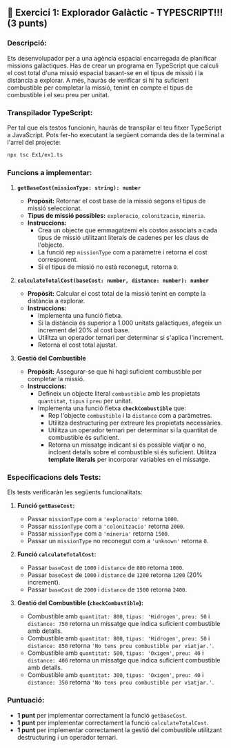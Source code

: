 ## 💫 Exercici 1: Explorador Galàctic - TYPESCRIPT!!! (3 punts)

### Descripció:
Ets desenvolupador per a una agència espacial encarregada de planificar missions galàctiques. Has de crear un programa en TypeScript que calculi el cost total d'una missió espacial basant-se en el tipus de missió i la distància a explorar. A més, hauràs de verificar si hi ha suficient combustible per completar la missió, tenint en compte el tipus de combustible i el seu preu per unitat.

### Transpilador TypeScript:

Per tal que els testos funcionin, hauràs de transpilar el teu fitxer TypeScript a JavaScript. Pots fer-ho executant la següent comanda des de la terminal a l'arrel del projecte:


```bash
npx tsc Ex1/ex1.ts
```

### Funcions a implementar:

1. **`getBaseCost(missionType: string): number`**
   - **Propòsit:** Retornar el cost base de la missió segons el tipus de missió seleccionat.
   - **Tipus de missió possibles:** `exploracio`, `colonitzacio`, `mineria`.
   - **Instruccions:**
     - Crea un objecte que emmagatzemi els costos associats a cada tipus de missió utilitzant literals de cadenes per les claus de l'objecte.
     - La funció rep `missionType` com a paràmetre i retorna el cost corresponent.
     - Si el tipus de missió no està reconegut, retorna `0`.

2. **`calculateTotalCost(baseCost: number, distance: number): number`**
   - **Propòsit:** Calcular el cost total de la missió tenint en compte la distància a explorar.
   - **Instruccions:**
     - Implementa una funció fletxa.
     - Si la distància és superior a 1.000 unitats galàctiques, afegeix un increment del 20% al cost base.
     - Utilitza un operador ternari per determinar si s'aplica l'increment.
     - Retorna el cost total ajustat.

3. **Gestió del Combustible**
   - **Propòsit:** Assegurar-se que hi hagi suficient combustible per completar la missió.
   - **Instruccions:**
     - Defineix un objecte literal `combustible` amb les propietats `quantitat`, `tipus` i `preu` per unitat.
     - Implementa una funció fletxa **`checkCombustible`** que:
       - Rep l'objecte `combustible` i la `distance` com a paràmetres.
       - Utilitza destructuring per extreure les propietats necessàries.
       - Utilitza un operador ternari per determinar si la quantitat de combustible és suficient.
       - Retorna un missatge indicant si és possible viatjar o no, incloent detalls sobre el combustible si és suficient. Utilitza **template literals** per incorporar variables en el missatge.

### Especificacions dels Tests:
Els tests verificaràn les següents funcionalitats:

1. **Funció `getBaseCost`:**
   - Passar `missionType` com a `'exploracio'` retorna `1000`.
   - Passar `missionType` com a `'colonitzacio'` retorna `2000`.
   - Passar `missionType` com a `'mineria'` retorna `1500`.
   - Passar un `missionType` no reconegut com a `'unknown'` retorna `0`.

2. **Funció `calculateTotalCost`:**
   - Passar `baseCost` de `1000` i `distance` de `800` retorna `1000`.
   - Passar `baseCost` de `1000` i `distance` de `1200` retorna `1200` (20% increment).
   - Passar `baseCost` de `2000` i `distance` de `1500` retorna `2400`.

3. **Gestió del Combustible (`checkCombustible`):**
   - Combustible amb `quantitat: 800`, `tipus: 'Hidrogen'`, `preu: 50` i `distance: 750` retorna un missatge que indica suficient combustible amb detalls.
   - Combustible amb `quantitat: 800`, `tipus: 'Hidrogen'`, `preu: 50` i `distance: 850` retorna `'No tens prou combustible per viatjar.'`.
   - Combustible amb `quantitat: 500`, `tipus: 'Oxigen'`, `preu: 40` i `distance: 400` retorna un missatge que indica suficient combustible amb detalls.
   - Combustible amb `quantitat: 300`, `tipus: 'Oxigen'`, `preu: 40` i `distance: 350` retorna `'No tens prou combustible per viatjar.'`.

### Puntuació:
- **1 punt** per implementar correctament la funció `getBaseCost`.
- **1 punt** per implementar correctament la funció `calculateTotalCost`.
- **1 punt** per implementar correctament la gestió del combustible utilitzant destructuring i un operador ternari.

